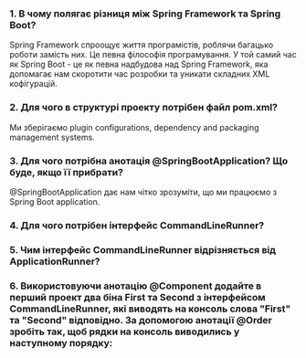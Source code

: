 ### 1. В чому полягає різниця між Spring Framework та Spring Boot?

Spring Framework спроощує життя програмістів, роблячи багацько роботи замість них. Це певна філософія програмування. 
У той самий час як Spring Boot - це як певна надбудова над Spring Framework, яка допомагає нам скоротити 
час розробки та уникати складних XML кофігурацій. 

### 2. Для чого в структурі проекту потрібен файл pom.xml?

Ми зберігаємо plugin configurations, dependency and packaging management systems.

### 3. Для чого потрібна анотація @SpringBootApplication? Що буде, якщо її прибрати?

@SpringBootApplication дає нам чітко зрозуміти, що ми працюємо з Spring Boot application. 


### 4. Для чого потрібен інтерфейс CommandLineRunner?



### 5. Чим інтерфейс CommandLineRunner відрізняється від ApplicationRunner?



### 6. Використовуючи анотацію @Component додайте в перший проект два біна First та Second з інтерфейсом CommandLineRunner, які виводять на консоль слова "First" та "Second" відповідно. За допомогою анотації @Order зробіть так, щоб рядки на консоль виводились у наступному порядку:


